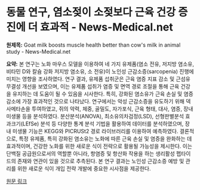 # 동물 연구, 염소젖이 소젖보다 근육 건강 증진에 더 효과적 - News-Medical.net

**원제목:** Goat milk boosts muscle health better than cow's milk in animal study - News-Medical.net

**요약:** 본 연구는 노화 마우스 모델을 이용하여 네 가지 유제품(염소 전유, 저지방 염소유, 비타민 D와 칼슘 강화 저지방 염소유, 소 전유)이 노인성 근감소증(sarcopenia) 진행에 미치는 영향을 조사하였다.  연구 결과, 유제품 섭취군은 근육 염증 지표 감소 및 근섬유 무결성 개선을 보였으며, 이는 유제품 섭취가 염증 및 면역 경로 조절을 통해 근육 건강을 유지하는 데 도움이 될 수 있음을 시사한다. 특히, 강화된 염소유가 근육 손실 및 염증 감소에 가장 효과적인 것으로 나타났다.  연구에서는 악성 근감소증을 유도하기 위해 덱사메타손을 투여하였고,  쥐의 악력, 체중, 골밀도, 자가포식, 근육 형태, 대사, 염증, 장내 미생물 등을 분석하였다. 분산분석(ANOVA), 최소유의차검정(LSD), 선형판별분석 효과크기(LEfSe) 분석 등 다양한 통계 분석 기법을 활용하여 데이터를 분석하였으며,  장내 미생물 기능은 KEGG와 PICRUSt2 경로 라이브러리를 이용하여 예측하였다.  결론적으로, 특정 유제품, 특히 강화된 염소유는 노화에 따른 근육 손실 및 염증을 완화하는 데 효과적이며, 건강한 노화를 위한 새로운 식이 전략으로 활용될 가능성을 제시한다.  이는 단백질 공급원으로서의 역할뿐 아니라,  항염증 및 항산화 작용을 하는 생리활성 펩타이드의 존재와 연관이 있을 것으로 추측된다.  본 연구 결과는  노인성 근감소증 예방 및 관리를 위한 새로운 식이 개입 전략 개발에 중요한 시사점을 제공한다.

[원문 링크](https://www.news-medical.net/news/20250721/Goat-milk-boosts-muscle-health-better-than-cowe28099s-milk-in-animal-study.aspx)
